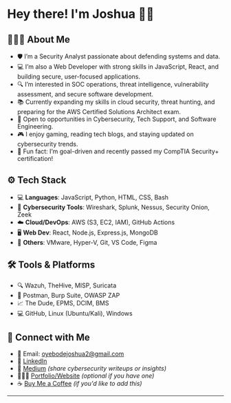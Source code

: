 # Hey there! I'm Joshua 👋🏾

## 👨🏾‍💻 About Me

- 🛡️ I’m a Security Analyst passionate about defending systems and data.
- 💻 I’m also a Web Developer with strong skills in JavaScript, React, and building secure, user-focused applications.
- 🔍 I’m interested in SOC operations, threat intelligence, vulnerability assessment, and secure software development.
- 📚 Currently expanding my skills in cloud security, threat hunting, and preparing for the AWS Certified Solutions Architect exam.
- 🚀 Open to opportunities in Cybersecurity, Tech Support, and Software Engineering.
- 🎮 I enjoy gaming, reading tech blogs, and staying updated on cybersecurity trends.
- 🎯 Fun fact: I’m goal-driven and recently passed my CompTIA Security+ certification!

## ⚙️ Tech Stack

- 💻 **Languages**: JavaScript, Python, HTML, CSS, Bash
- 🔐 **Cybersecurity Tools**: Wireshark, Splunk, Nessus, Security Onion, Zeek
- ☁️ **Cloud/DevOps**: AWS (S3, EC2, IAM), GitHub Actions
- 🖥️ **Web Dev**: React, Node.js, Express.js, MongoDB
- 🧰 **Others**: VMware, Hyper-V, Git, VS Code, Figma

## 🛠️ Tools & Platforms

- 🔍 Wazuh, TheHive, MISP, Suricata
- 🧪 Postman, Burp Suite, OWASP ZAP
- 📈 The Dude, EPMS, DCIM, BMS
- 💻 GitHub, Linux (Ubuntu/Kali), Windows

## 🤝 Connect with Me

- 📧 Email: oyebodejoshua2@gmail.com  
- 💼 [LinkedIn](https://www.linkedin.com/in/oyebodejoshua/)  
- 📝 [Medium](https://medium.com/@yourprofile) *(share cybersecurity writeups or insights)*  
- 🧑🏾‍💻 [Portfolio/Website](https://your-portfolio-link.com) *(optional if you have one)*  
- ☕ [Buy Me a Coffee](https://buymeacoffee.com/yourname) *(if you'd like to add this)*  

---
